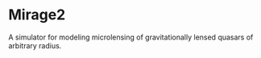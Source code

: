 # Mirage2
A simulator for modeling microlensing of gravitationally lensed quasars of arbitrary radius.
